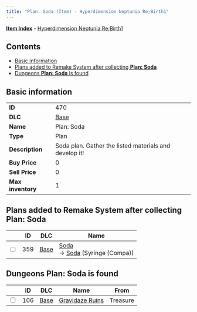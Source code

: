 ```yaml
---
title: "Plan: Soda (Item) - Hyperdimension Neptunia Re;Birth1"
---
```


[**Item Index**](/neptunia/rb1/item/index.html) - [Hyperdimension Neptunia Re;Birth1](/neptunia/rb1)

## Contents

- [Basic information](#basic-information)
- [Plans added to Remake System after collecting **Plan: Soda**](#plans-added-to-remake-system-after-collecting-plan-soda)
- [Dungeons **Plan: Soda** is found](#dungeons-plan-soda-is-found)

## Basic information

|   |   |
| -- | -- |
| **ID** | 470 |
| **DLC** | [Base](/neptunia/rb1/dlc/1-base.html) |
| **Name** | Plan: Soda |
| **Type** | Plan |
| **Description** | Soda plan. Gather the listed materials and develop it! |
| **Buy Price** | 0 |
| **Sell Price** | 0 |
| **Max inventory** | 1 |

## Plans added to Remake System after collecting **Plan: Soda**

|    | ID | DLC | Name |
| -- | -- | --- | ---- |
| <input type="checkbox" id="rb1-remake-1-359" class="trackbox" /> | 359 | [Base](/neptunia/rb1/dlc/1-base.html) | [Soda](/neptunia/rb1/remake/1-359-soda.html)<br />→ [Soda](/neptunia/rb1/item/1-2332-soda.html) (Syringe (Compa)) |

## Dungeons **Plan: Soda** is found

|    | ID | DLC | Name | From |
| -- | -- | --- | ---- | ---- |
| <input type="checkbox" id="rb1-dungeon-1-106" class="trackbox" /> | 106 | [Base](/neptunia/rb1/dlc/1-base.html) | [Gravidaze Ruins](/neptunia/rb1/dungeon/1-106-gravidaze-ruins.html) | Treasure |